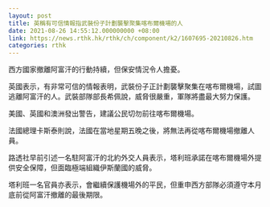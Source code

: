 ```yaml
---
layout: post
title: 英稱有可信情報指武裝份子計劃襲擊聚集喀布爾機場的人
date: 2021-08-26 14:55:12.000000000 +08:00
link: https://news.rthk.hk/rthk/ch/component/k2/1607695-20210826.htm
categories: rthk
---
```


西方國家撤離阿富汗的行動持續，但保安情況令人擔憂。

英國表示，有非常可信的情報表明，武裝份子正計劃襲擊聚集在喀布爾機場，試圖逃離阿富汗的人。武裝部隊部長希佩說，威脅很嚴重，軍隊將盡最大努力保護。

美國、英國和澳洲發出警告，建議公民切勿前往喀布爾機場。

法國總理卡斯泰則說，法國在當地星期五晚之後，將無法再從喀布爾機場撤離人員。

路透社早前引述一名駐阿富汗的北約外交人員表示，塔利班承諾在喀布爾機場外提供安全保障，但面臨極端組織伊斯蘭國的威脅。

塔利班一名官員亦表示，會繼續保護機場外的平民，但重申西方部隊必須遵守本月底前從阿富汗撤離的最後期限。
